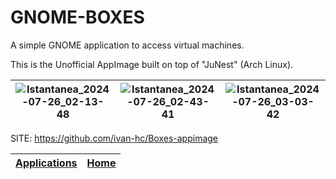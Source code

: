 # GNOME-BOXES

 A simple GNOME application to access virtual machines.
 
 This is the Unofficial AppImage built on top of "JuNest" (Arch Linux).
 
 | ![Istantanea_2024-07-26_02-13-48](https://github.com/user-attachments/assets/55634de4-b572-4df4-bc1f-804f5f5f7e80) | ![Istantanea_2024-07-26_02-43-41](https://github.com/user-attachments/assets/d848e5bb-697b-45ea-8ae2-bb00118a828a) | ![Istantanea_2024-07-26_03-03-42](https://github.com/user-attachments/assets/0890c0e6-f23c-4abc-acc8-42a5db0b138b) |
| - | - | - |

 SITE: https://github.com/ivan-hc/Boxes-appimage

 | [Applications](https://portable-linux-apps.github.io/apps.html) | [Home](https://portable-linux-apps.github.io)
 | --- | --- |
